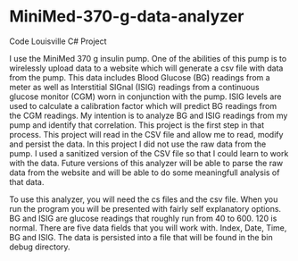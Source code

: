 # MiniMed-370-g-data-analyzer
Code Louisville C# Project

I use the MiniMed 370 g insulin pump. One of the abilities of this pump is to wirelessly upload data to a website which will generate a csv file with data from the pump. This data includes Blood Glucose (BG) readings from a meter as well as Interstitial SIGnal (ISIG) readings from a continuous glucose monitor (CGM) worn in conjunction with the pump. ISIG levels are used to calculate a calibration factor which will predict BG readings from the CGM readings. My intention is to analyze BG and ISIG readings from my pump and identify that correlation. This project is the first step in that process. This project will read in the CSV file and allow me to read, modify and persist the data. In this project I did not use the raw data from the pump. I used a sanitized version of the CSV file so that I could learn to work with the data. Future versions of this analyzer will be able to parse the raw data from the website and will be able to do some meaningfull analysis of that data.

To use this analyzer, you will need the cs files and the csv file. When you run the program you will be presented with fairly self explanatory options. BG and ISIG are glucose readings that roughly run from 40 to 600. 120 is normal. There are five data fields that you will work with. Index, Date, Time, BG and ISIG. The data is persisted into a file that will be found in the bin debug directory.
